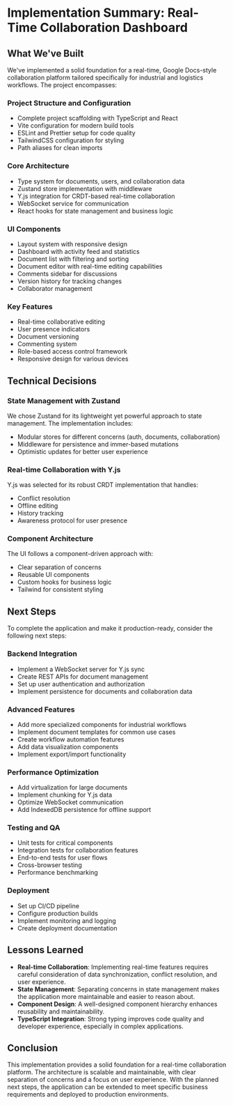 # Implementation Summary: Real-Time Collaboration Dashboard

## What We've Built

We've implemented a solid foundation for a real-time, Google Docs-style collaboration platform tailored specifically for industrial and logistics workflows. The project encompasses:

### Project Structure and Configuration
- Complete project scaffolding with TypeScript and React
- Vite configuration for modern build tools
- ESLint and Prettier setup for code quality
- TailwindCSS configuration for styling
- Path aliases for clean imports

### Core Architecture
- Type system for documents, users, and collaboration data
- Zustand store implementation with middleware
- Y.js integration for CRDT-based real-time collaboration
- WebSocket service for communication
- React hooks for state management and business logic

### UI Components
- Layout system with responsive design
- Dashboard with activity feed and statistics
- Document list with filtering and sorting
- Document editor with real-time editing capabilities
- Comments sidebar for discussions
- Version history for tracking changes
- Collaborator management

### Key Features
- Real-time collaborative editing
- User presence indicators
- Document versioning
- Commenting system
- Role-based access control framework
- Responsive design for various devices

## Technical Decisions

### State Management with Zustand
We chose Zustand for its lightweight yet powerful approach to state management. The implementation includes:
- Modular stores for different concerns (auth, documents, collaboration)
- Middleware for persistence and immer-based mutations
- Optimistic updates for better user experience

### Real-time Collaboration with Y.js
Y.js was selected for its robust CRDT implementation that handles:
- Conflict resolution
- Offline editing
- History tracking
- Awareness protocol for user presence

### Component Architecture
The UI follows a component-driven approach with:
- Clear separation of concerns
- Reusable UI components
- Custom hooks for business logic
- Tailwind for consistent styling

## Next Steps

To complete the application and make it production-ready, consider the following next steps:

### Backend Integration
- Implement a WebSocket server for Y.js sync
- Create REST APIs for document management
- Set up user authentication and authorization
- Implement persistence for documents and collaboration data

### Advanced Features
- Add more specialized components for industrial workflows
- Implement document templates for common use cases
- Create workflow automation features
- Add data visualization components
- Implement export/import functionality

### Performance Optimization
- Add virtualization for large documents
- Implement chunking for Y.js data
- Optimize WebSocket communication
- Add IndexedDB persistence for offline support

### Testing and QA
- Unit tests for critical components
- Integration tests for collaboration features
- End-to-end tests for user flows
- Cross-browser testing
- Performance benchmarking

### Deployment
- Set up CI/CD pipeline
- Configure production builds
- Implement monitoring and logging
- Create deployment documentation

## Lessons Learned

- **Real-time Collaboration**: Implementing real-time features requires careful consideration of data synchronization, conflict resolution, and user experience.
- **State Management**: Separating concerns in state management makes the application more maintainable and easier to reason about.
- **Component Design**: A well-designed component hierarchy enhances reusability and maintainability.
- **TypeScript Integration**: Strong typing improves code quality and developer experience, especially in complex applications.

## Conclusion

This implementation provides a solid foundation for a real-time collaboration platform. The architecture is scalable and maintainable, with clear separation of concerns and a focus on user experience. With the planned next steps, the application can be extended to meet specific business requirements and deployed to production environments.
